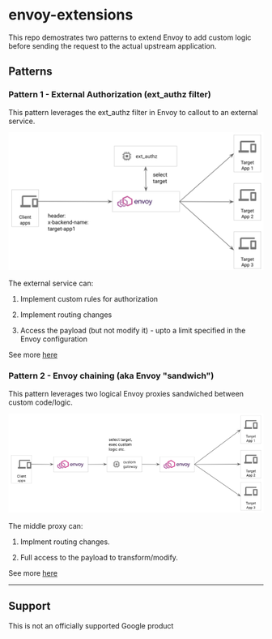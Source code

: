 # envoy-extensions

This repo demostrates two patterns to extend Envoy to add custom logic before sending the request to the actual upstream application.

## Patterns

### Pattern 1 - External Authorization (ext_authz filter)

This pattern leverages the ext_authz filter in Envoy to callout to an external service.

![Routing Pattern1](./envoy-pattern1.png)

The external service can:

1. Implement custom rules for authorization

2. Implement routing changes

3. Access the payload (but not modify it) - upto a limit specified in the Envoy configuration

See more [here](./pattern1)

### Pattern 2 - Envoy chaining (aka Envoy "sandwich")

This pattern leverages two logical Envoy proxies sandwiched between custom code/logic.

![Routing Pattern2](./envoy-pattern2.png)

The middle proxy can:

1. Implment routing changes.

2. Full access to the payload to transform/modify.

See more [here](./pattern2)

___

## Support

This is not an officially supported Google product
